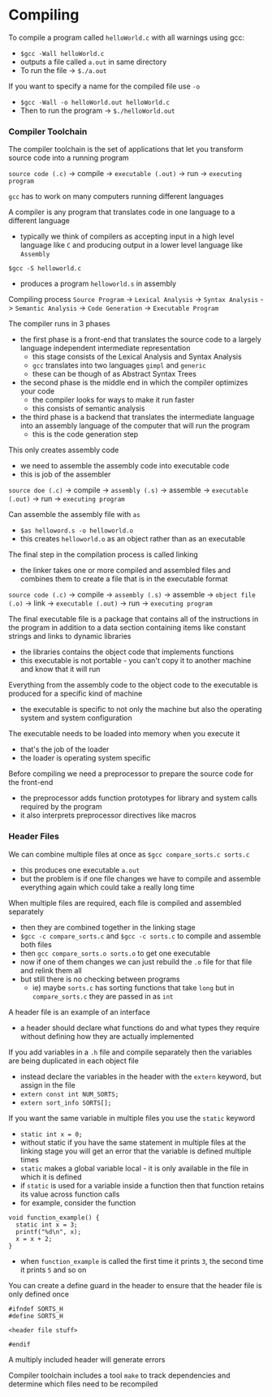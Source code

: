 # Compiling
To compile a program called `helloWorld.c` with all warnings using gcc:
* `$gcc -Wall helloWorld.c`
* outputs a file called `a.out` in same directory
* To run the file -> `$./a.out`

If you want to specify a name for the compiled file use `-o`
* `$gcc -Wall -o helloWorld.out helloWorld.c`
* Then to run the program -> `$./helloWorld.out`

### Compiler Toolchain
The compiler toolchain is the set of applications that let you transform source code into a running program

`source code (.c)` -> compile -> `executable (.out)` -> run -> `executing program`

`gcc` has to work on many computers running different languages

A compiler is any program that translates code in one language to a different language
* typically we think of compilers as accepting input in a high level language like `C` and producing output in a lower level language like `Assembly`

`$gcc -S helloworld.c`
* produces a program `helloworld.s` in assembly

Compiling process
`Source Program` -> `Lexical Analysis` -> `Syntax Analysis` -> `Semantic Analysis` -> `Code Generation` -> `Executable Program`

The compiler runs in 3 phases
* the first phase is a front-end that translates the source code to a largely language independent intermediate representation
  * this stage consists of the Lexical Analysis and Syntax Analysis
  * `gcc` translates into two languages `gimpl` and `generic`
  * these can be though of as Abstract Syntax Trees
* the second phase is the middle end in which the compiler optimizes your code
  * the compiler looks for ways to make it run faster
  * this consists of semantic analysis
* the third phase is a backend that translates the intermediate language into an assembly language of the computer that will run the program
  * this is the code generation step

This only creates assembly code
* we need to assemble the assembly code into executable code
* this is job of the assembler

`source doe (.c)` -> compile -> `assembly (.s)` -> assemble -> `executable (.out)` -> run -> `executing program`

Can assemble the assembly file with `as`
* `$as helloword.s -o helloworld.o`
* this creates `helloworld.o` as an object rather than as an executable

The final step in the compilation process is called linking
* the linker takes one or more compiled and assembled files and combines them to create a file that is in the executable format

`source code (.c)` -> compile -> `assembly (.s)` -> assemble -> `object file (.o)` -> link -> `executable (.out)` -> run -> `executing program`

The final executable file is a package that contains all of the instructions in the program in addition to a data section containing items like constant strings and links to dynamic libraries
* the libraries contains the object code that implements functions
* this executable is not portable - you can't copy it to another machine and know that it will run

Everything from the assembly code to the object code to the executable is produced for a specific kind of machine
* the executable is specific to not only the machine but also the operating system and system configuration

The executable needs to be loaded into memory when you execute it
* that's the job of the loader
* the loader is operating system specific

Before compiling we need a preprocessor to prepare the source code for the front-end
* the preprocessor adds function prototypes for library and system calls required by the program
* it also interprets preprocessor directives like macros

### Header Files
We can combine multiple files at once as `$gcc compare_sorts.c sorts.c`
* this produces one executable `a.out`
* but the problem is if one file changes we have to compile and assemble everything again which could take a really long time

When multiple files are required, each file is compiled and assembled separately
* then they are combined together in the linking stage
* `$gcc -c compare_sorts.c` and `$gcc -c sorts.c` to compile and assemble both files
* then `gcc compare_sorts.o sorts.o` to get one executable
* now if one of them changes we can just rebuild the `.o` file for that file and relink them all
* but still there is no checking between programs
  * ie) maybe `sorts.c` has sorting functions that take `long` but in `compare_sorts.c` they are passed in as `int`

A header file is an example of an interface
* a header should declare what functions do and what types they require without defining how they are actually implemented

If you add variables in a `.h` file and compile separately then the variables are being duplicated in each object file
* instead declare the variables in the header with the `extern` keyword, but assign in the file
* `extern const int NUM_SORTS;`
* `extern sort_info SORTS[];`

If you want the same variable in multiple files you use the `static` keyword
* `static int x = 0;`
* without static if you have the same statement in multiple files at the linking stage you will get an error that the variable is defined multiple times
* `static` makes a global variable local - it is only available in the file in which it is defined
* if `static` is used for a variable inside a function then that function retains its value across function calls
* for example, consider the function
```
void function_example() {
  static int x = 3;
  printf("%d\n", x);
  x = x + 2;
}
```
* when `function_example` is called the first time it prints `3`, the second time it prints `5` and so on

You can create a define guard in the header to ensure that
the header file is only defined once
```
#ifndef SORTS_H
#define SORTS_H

<header file stuff>

#endif
```

A multiply included header will generate errors

Compiler toolchain includes a tool `make` to track dependencies and determine which files need to be recompiled
